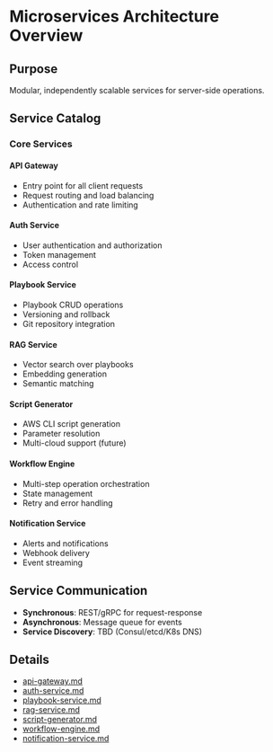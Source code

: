 # Microservices Architecture Overview

## Purpose
Modular, independently scalable services for server-side operations.

## Service Catalog

### Core Services

#### API Gateway
- Entry point for all client requests
- Request routing and load balancing
- Authentication and rate limiting

#### Auth Service
- User authentication and authorization
- Token management
- Access control

#### Playbook Service
- Playbook CRUD operations
- Versioning and rollback
- Git repository integration

#### RAG Service
- Vector search over playbooks
- Embedding generation
- Semantic matching

#### Script Generator
- AWS CLI script generation
- Parameter resolution
- Multi-cloud support (future)

#### Workflow Engine
- Multi-step operation orchestration
- State management
- Retry and error handling

#### Notification Service
- Alerts and notifications
- Webhook delivery
- Event streaming

## Service Communication
- **Synchronous**: REST/gRPC for request-response
- **Asynchronous**: Message queue for events
- **Service Discovery**: TBD (Consul/etcd/K8s DNS)

## Details
- [api-gateway.md](api-gateway.md)
- [auth-service.md](auth-service.md)
- [playbook-service.md](playbook-service.md)
- [rag-service.md](rag-service.md)
- [script-generator.md](script-generator.md)
- [workflow-engine.md](workflow-engine.md)
- [notification-service.md](notification-service.md)